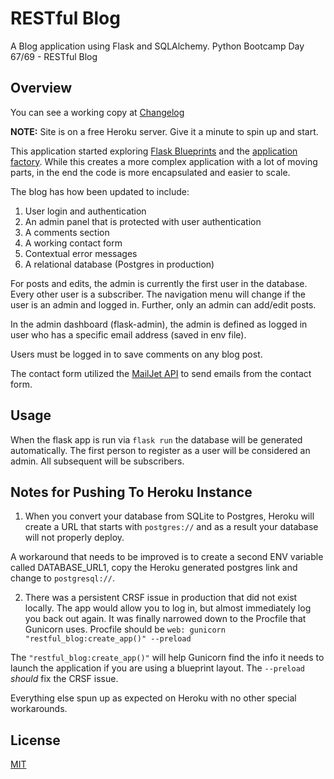 # RESTful Blog

A Blog application using Flask and SQLAlchemy. Python Bootcamp Day 67/69 - RESTful Blog

## Overview

You can see a working copy at [Changelog](https://marceia-flask-blog.herokuapp.com/)

**NOTE:** Site is on a free Heroku server. Give it a minute to spin up and start.


This application started exploring [Flask Blueprints](https://hackersandslackers.com/flask-blueprints) and the [application factory](https://hackersandslackers.com/flask-application-factory). While this
creates a more complex application with a lot of moving parts, in the end the
code is more encapsulated and easier to scale.

The blog has how been updated to include:

1. User login and authentication
2. An admin panel that is protected with user authentication
3. A comments section
4. A working contact form
5. Contextual error messages
6. A relational database (Postgres in production)

For posts and edits, the admin is currently the first user in the database. Every other user is a
subscriber. The navigation menu will change if the user is an admin and logged in.
Further, only an admin can add/edit posts.

In the admin dashboard (flask-admin), the admin is defined as logged in user who
has a specific email address (saved in env file). 

Users must be logged in to save comments on any blog post.

The contact form utilized the [MailJet API](mailjet.com) to send emails from the
contact form.

## Usage

When the flask app is run via `flask run` the database will be generated automatically.
The first person to register as a user will be considered an admin. All subsequent
will be subscribers.

## Notes for Pushing To Heroku Instance

1. When you convert your database from SQLite to Postgres, Heroku will create a
   URL that starts with `postgres://` and as a result your database will not properly
   deploy.

A workaround that needs to be improved is to create a second ENV variable called
DATABASE_URL1, copy the Heroku generated postgres link and change to `postgresql://`.

2. There was a persistent CRSF issue in production that did not exist locally.
   The app would allow you to log in, but almost immediately log you back out again.
   It was finally narrowed down to the Procfile that Gunicorn uses. Procfile should be
   `web: gunicorn "restful_blog:create_app()" --preload`

The `"restful_blog:create_app()"` will help Gunicorn find the info it needs to
launch the application if you are using a blueprint layout. The `--preload` _should_
fix the CRSF issue.

Everything else spun up as expected on Heroku with no other special workarounds.

## License  

[MIT](https://choosealicense.com/licenses/mit/)

